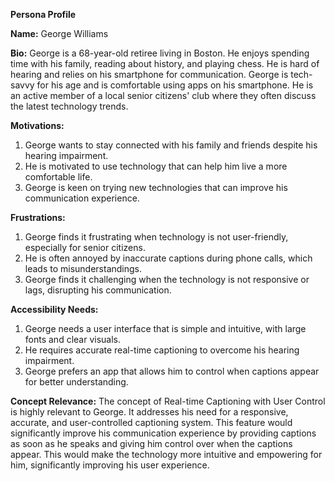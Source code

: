 **Persona Profile**

**Name:** George Williams

**Bio:** George is a 68-year-old retiree living in Boston. He enjoys spending time with his family, reading about history, and playing chess. He is hard of hearing and relies on his smartphone for communication. George is tech-savvy for his age and is comfortable using apps on his smartphone. He is an active member of a local senior citizens' club where they often discuss the latest technology trends.

**Motivations:** 
1. George wants to stay connected with his family and friends despite his hearing impairment.
2. He is motivated to use technology that can help him live a more comfortable life.
3. George is keen on trying new technologies that can improve his communication experience.

**Frustrations:** 
1. George finds it frustrating when technology is not user-friendly, especially for senior citizens.
2. He is often annoyed by inaccurate captions during phone calls, which leads to misunderstandings.
3. George finds it challenging when the technology is not responsive or lags, disrupting his communication.

**Accessibility Needs:** 
1. George needs a user interface that is simple and intuitive, with large fonts and clear visuals.
2. He requires accurate real-time captioning to overcome his hearing impairment.
3. George prefers an app that allows him to control when captions appear for better understanding.

**Concept Relevance:** 
The concept of Real-time Captioning with User Control is highly relevant to George. It addresses his need for a responsive, accurate, and user-controlled captioning system. This feature would significantly improve his communication experience by providing captions as soon as he speaks and giving him control over when the captions appear. This would make the technology more intuitive and empowering for him, significantly improving his user experience.